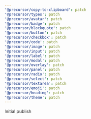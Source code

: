 ```yaml
---
'@precursor/copy-to-clipboard': patch
'@precursor/types': patch
'@precursor/avatar': patch
'@precursor/badge': patch
'@precursor/blockquote': patch
'@precursor/button': patch
'@precursor/checkbox': patch
'@precursor/code': patch
'@precursor/image': patch
'@precursor/input': patch
'@precursor/label': patch
'@precursor/modal': patch
'@precursor/overlay': patch
'@precursor/panel': patch
'@precursor/radio': patch
'@precursor/select': patch
'@precursor/textarea': patch
'@precursor/emoji': patch
'@precursor/heading': patch
'@precursor/theme': patch
---
```


Initial publish
